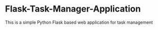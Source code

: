 # Flask-Task-Manager-Application
This is a simple Python Flask based web application for task management
